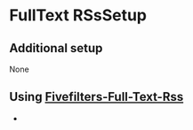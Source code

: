 # FullText RSsSetup

## Additional setup
None

## Using [Fivefilters-Full-Text-Rss](https://github.com/heussd/fivefilters-full-text-rss-docker)
- 